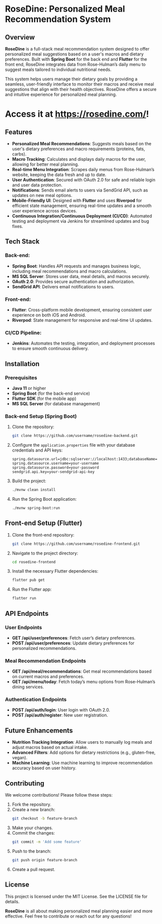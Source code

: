 # RoseDine: Personalized Meal Recommendation System

## Overview

**RoseDine** is a full-stack meal recommendation system designed to offer personalized meal suggestions based on a user's macros and dietary preferences. Built with **Spring Boot** for the back end and **Flutter** for the front end, RoseDine integrates data from Rose-Hulman’s daily menu to suggest meals tailored to individual nutritional needs.

This system helps users manage their dietary goals by providing a seamless, user-friendly interface to monitor their macros and receive meal suggestions that align with their health objectives. RoseDine offers a secure and intuitive experience for personalized meal planning.

# Access it at https://rosedine.com/! #

## Features

- **Personalized Meal Recommendations**: Suggests meals based on the user's dietary preferences and macro requirements (proteins, fats, carbs).
- **Macro Tracking**: Calculates and displays daily macros for the user, allowing for better meal planning.
- **Real-time Menu Integration**: Scrapes daily menus from Rose-Hulman’s website, keeping the data fresh and up to date.
- **User Authentication**: Secured with OAuth 2.0 for safe and reliable login and user data protection.
- **Notifications**: Sends email alerts to users via SendGrid API, such as updates on new meal options.
- **Mobile-Friendly UI**: Designed with **Flutter** and uses **Riverpod** for efficient state management, ensuring real-time updates and a smooth user experience across devices.
- **Continuous Integration/Continuous Deployment (CI/CD)**: Automated testing and deployment via Jenkins for streamlined updates and bug fixes.

## Tech Stack

### Back-end: 
- **Spring Boot**: Handles API requests and manages business logic, including meal recommendations and macro calculations.
- **MS SQL Server**: Stores user data, meal details, and macros securely.
- **OAuth 2.0**: Provides secure authentication and authorization.
- **SendGrid API**: Delivers email notifications to users.

### Front-end: 
- **Flutter**: Cross-platform mobile development, ensuring consistent user experience on both iOS and Android.
- **Riverpod**: State management for responsive and real-time UI updates.

### CI/CD Pipeline:
- **Jenkins**: Automates the testing, integration, and deployment processes to ensure smooth continuous delivery.

## Installation

### Prerequisites

- **Java 11** or higher
- **Spring Boot** (for the back-end service)
- **Flutter SDK** (for the mobile app)
- **MS SQL Server** (for database management)

### Back-end Setup (Spring Boot)

1. Clone the repository:
   ```bash
   git clone https://github.com/username/rosedine-backend.git

2. Configure the `application.properties` file with your database credentials and API keys:
   ```properties
   spring.datasource.url=jdbc:sqlserver://localhost:1433;databaseName=roseDineDB
   spring.datasource.username=your-username
   spring.datasource.password=your-password
   sendgrid.api.key=your-sendgrid-api-key
   ```

3. Build the project:
   ```bash
   ./mvnw clean install
   ```

4. Run the Spring Boot application:
   ```bash
   ./mvnw spring-boot:run
   ```

## Front-end Setup (Flutter)

1. Clone the front-end repository:
   ```bash
   git clone https://github.com/username/rosedine-frontend.git
   ```

2. Navigate to the project directory:
   ```bash
   cd rosedine-frontend
   ```

3. Install the necessary Flutter dependencies:
   ```bash
   flutter pub get
   ```

4. Run the Flutter app:
   ```bash
   flutter run
   ```

## API Endpoints

### User Endpoints
- **GET /api/user/preferences**: Fetch user’s dietary preferences.
- **POST /api/user/preferences**: Update dietary preferences for personalized recommendations.

### Meal Recommendation Endpoints
- **GET /api/meal/recommendations**: Get meal recommendations based on current macros and preferences.
- **GET /api/menu/today**: Fetch today’s menu options from Rose-Hulman’s dining services.

### Authentication Endpoints
- **POST /api/auth/login**: User login with OAuth 2.0.
- **POST /api/auth/register**: New user registration.

## Future Enhancements
- **Nutrition Tracking Integration**: Allow users to manually log meals and adjust macros based on actual intake.
- **Advanced Filters**: Add options for dietary restrictions (e.g., gluten-free, vegan).
- **Machine Learning**: Use machine learning to improve recommendation accuracy based on user history.

## Contributing
We welcome contributions! Please follow these steps:

1. Fork the repository.
2. Create a new branch:
    ```bash
    git checkout -b feature-branch
    ```
3. Make your changes.
4. Commit the changes:
    ```bash
    git commit -m 'Add some feature'
    ```
5. Push to the branch:
    ```bash
    git push origin feature-branch
    ```
6. Create a pull request.

## License
This project is licensed under the MIT License. See the LICENSE file for details.

**RoseDine** is all about making personalized meal planning easier and more effective. Feel free to contribute or reach out for any questions!

